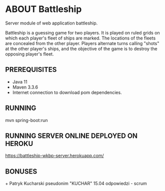 # ABOUT Battleship

Server module of web application battleship.

Battleship is a guessing game for two players. It is played on ruled grids  on which each player's fleet of ships are marked. The locations of the fleets are concealed from the other player. Players alternate turns calling "shots" at the other player's ships, and the objective of the game is to destroy the opposing player's fleet.

## PREREQUISITES 

* Java 11
* Maven 3.3.6
* Internet connection to download pom dependencies.

## RUNNING
 
mvn spring-boot:run

## RUNNING SERVER ONLINE DEPLOYED ON HEROKU

https://battleship-wkbp-server.herokuapp.com/

## BONUSES

\+ Patryk Kucharski pseudonim "KUCHAR" 15.04 odpowiedzi - scrum